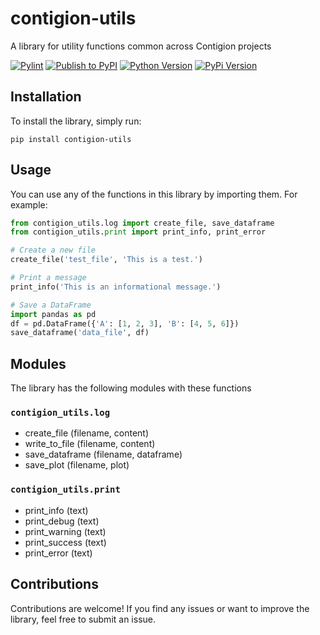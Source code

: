 # contigion-utils
A library for utility functions common across Contigion projects

[![Pylint](https://github.com/Contigion/utils/actions/workflows/pylint.yml/badge.svg?branch=main)](https://github.com/Contigion/utils/actions/workflows/pylint.yml)
[![Publish to PyPI](https://github.com/Contigion/utils/actions/workflows/publish.yml/badge.svg?branch=main)](https://github.com/Contigion/utils/actions/workflows/publish.yml)
[![Python Version](https://img.shields.io/pypi/pyversions/contigion-utils?style=flat)](https://pypi.org/project/contigion-utils/)
[![PyPi Version](https://img.shields.io/pypi/v/contigion-utils?style=flat)](https://pypi.org/project/contigion-utils/)

## Installation
To install the library, simply run:

`
pip install contigion-utils
`

## Usage
You can use any of the functions in this library by importing them. For example:


``` python
from contigion_utils.log import create_file, save_dataframe
from contigion_utils.print import print_info, print_error

# Create a new file
create_file('test_file', 'This is a test.')

# Print a message
print_info('This is an informational message.')

# Save a DataFrame
import pandas as pd
df = pd.DataFrame({'A': [1, 2, 3], 'B': [4, 5, 6]})
save_dataframe('data_file', df)
```

## Modules
The library has the following modules with these functions
### `contigion_utils.log`
  - create_file (filename, content)
  - write_to_file (filename, content)
  - save_dataframe (filename, dataframe)
  - save_plot (filename, plot)

### `contigion_utils.print`
  - print_info (text)
  - print_debug (text)
  - print_warning (text)
  - print_success (text)
  - print_error (text)


## Contributions

Contributions are welcome! 
If you find any issues or want to improve the library, feel free to submit an issue.
